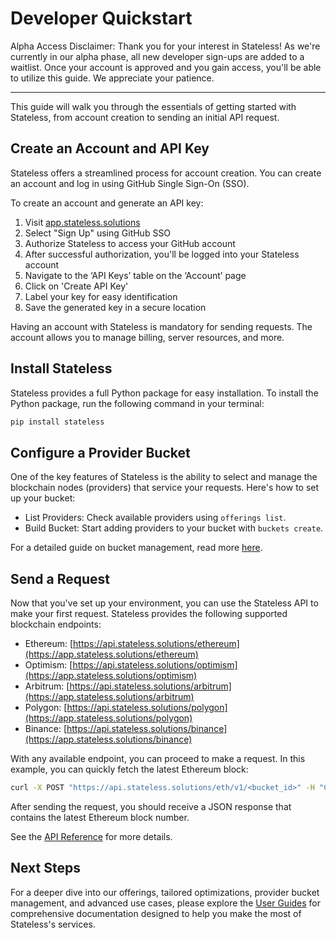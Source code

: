 # Developer Quickstart

Alpha Access Disclaimer: Thank you for your interest in Stateless! As we're currently in our alpha phase, all new developer sign-ups are added to a waitlist. Once your account is approved and you gain access, you'll be able to utilize this guide. We appreciate your patience.

---

This guide will walk you through the essentials of getting started with Stateless, from account creation to sending an initial API request.

## Create an Account and API Key

Stateless offers a streamlined process for account creation. You can create an account and log in using GitHub Single Sign-On (SSO).

To create an account and generate an API key:

1. Visit [app.stateless.solutions](https://app.stateless.solutions)
2. Select "Sign Up" using GitHub SSO
3. Authorize Stateless to access your GitHub account
4. After successful authorization, you'll be logged into your Stateless account
5. Navigate to the ‘API Keys’ table on the ‘Account’ page
6. Click on 'Create API Key'
7. Label your key for easy identification
8. Save the generated key in a secure location

Having an account with Stateless is mandatory for sending requests. The account allows you to manage billing, server resources, and more.

## Install Stateless

Stateless provides a full Python package for easy installation. To install the Python package, run the following command in your terminal:

```bash
pip install stateless
```

## Configure a Provider Bucket

One of the key features of Stateless is the ability to select and manage the blockchain nodes (providers) that service your requests. Here's how to set up your bucket:

- List Providers: Check available providers using `offerings list`.
- Build Bucket: Start adding providers to your bucket with `buckets create`.

For a detailed guide on bucket management, read more [here](https://app.stateless.solutions/documentation/user-guides/developer-guides/selecting-service-providers).

## Send a Request

Now that you've set up your environment, you can use the Stateless API to make your first request. Stateless provides the following supported blockchain endpoints:

- Ethereum: [https://api.stateless.solutions/ethereum](https://app.stateless.solutions/ethereum)
- Optimism: [https://api.stateless.solutions/optimism](https://app.stateless.solutions/optimism)
- Arbitrum: [https://api.stateless.solutions/arbitrum](https://app.stateless.solutions/arbitrum)
- Polygon: [https://api.stateless.solutions/polygon](https://app.stateless.solutions/polygon)
- Binance: [https://api.stateless.solutions/binance](https://app.stateless.solutions/binance)

With any available endpoint, you can proceed to make a request. In this example, you can quickly fetch the latest Ethereum block:

```bash
curl -X POST "https://api.stateless.solutions/eth/v1/<bucket_id>" -H "Content-Type: application/json" --data '{"jsonrpc":"2.0","method":"eth_blockNumber","id":1}'
```

After sending the request, you should receive a JSON response that contains the latest Ethereum block number.

See the [API Reference](https://app.stateless.solutions/apireference) for more details.

## Next Steps

For a deeper dive into our offerings, tailored optimizations, provider bucket management, and advanced use cases, please explore the [User Guides](https://app.stateless.solutions/documentation/user-guides) for comprehensive documentation designed to help you make the most of Stateless's services.

